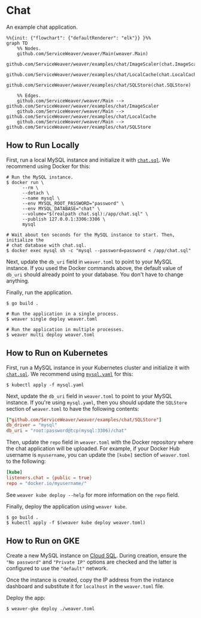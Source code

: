 # Chat

An example chat application.

```mermaid
%%{init: {"flowchart": {"defaultRenderer": "elk"}} }%%
graph TD
    %% Nodes.
    github.com/ServiceWeaver/weaver/Main(weaver.Main)
    github.com/ServiceWeaver/weaver/examples/chat/ImageScaler(chat.ImageScaler)
    github.com/ServiceWeaver/weaver/examples/chat/LocalCache(chat.LocalCache)
    github.com/ServiceWeaver/weaver/examples/chat/SQLStore(chat.SQLStore)

    %% Edges.
    github.com/ServiceWeaver/weaver/Main --> github.com/ServiceWeaver/weaver/examples/chat/ImageScaler
    github.com/ServiceWeaver/weaver/Main --> github.com/ServiceWeaver/weaver/examples/chat/LocalCache
    github.com/ServiceWeaver/weaver/Main --> github.com/ServiceWeaver/weaver/examples/chat/SQLStore
```

## How to Run Locally

First, run a local MySQL instance and initialize it with [`chat.sql`](chat.sql).
We recommend using Docker for this:

```shell
# Run the MySQL instance.
$ docker run \
      --rm \
      --detach \
      --name mysql \
      --env MYSQL_ROOT_PASSWORD="password" \
      --env MYSQL_DATABASE="chat" \
      --volume="$(realpath chat.sql):/app/chat.sql" \
      --publish 127.0.0.1:3306:3306 \
      mysql

# Wait about ten seconds for the MySQL instance to start. Then, initialize the
# chat database with chat.sql.
$ docker exec mysql sh -c "mysql --password=password < /app/chat.sql"
```

Next, update the `db_uri` field in `weaver.toml` to point to your MySQL
instance. If you used the Docker commands above, the default value of `db_uri`
should already point to your database. You don't have to change anything.

Finally, run the application.

```shell
$ go build .

# Run the application in a single process.
$ weaver single deploy weaver.toml

# Run the application in multiple processes.
$ weaver multi deploy weaver.toml
```

## How to Run on Kubernetes

First, run a MySQL instance in your Kubernetes cluster and initialize it with
[`chat.sql`](chat.sql). We recommend using [`mysql.yaml`](mysql.yaml) for this:

```shell
$ kubectl apply -f mysql.yaml
```

Next, update the `db_uri` field in `weaver.toml` to point to your MySQL
instance. If you're using `mysql.yaml`, then you should update the `SQLStore`
section of `weaver.toml` to have the following contents:

```toml
["github.com/ServiceWeaver/weaver/examples/chat/SQLStore"]
db_driver = "mysql"
db_uri = "root:password@tcp(mysql:3306)/chat"
```

Then, update the `repo` field in `weaver.toml` with the Docker repository where
the chat application will be uploaded. For example, if your Docker Hub username
is `myusername`, you can update the `[kube]` section of `weaver.toml` to the
following:

```toml
[kube]
listeners.chat = {public = true}
repo = "docker.io/myusername/"
```

See `weaver kube deploy --help` for more information on the `repo` field.

Finally, deploy the application using `weaver kube`.

```shell
$ go build .
$ kubectl apply -f $(weaver kube deploy weaver.toml)
```

## How to Run on GKE

Create a new MySQL instance on [Cloud SQL][cloud_sql]. During creation, ensure
the `"No password"` and `"Private IP"` options are checked and the latter is
configured to use the `"default"` network.

Once the instance is created, copy the IP address from the instance dashboard
and substitute it for `localhost` in the `weaver.toml` file.

Deploy the app:

```sh
$ weaver-gke deploy ./weaver.toml
```

[cloud_sql]: https://cloud.google.com/sql
